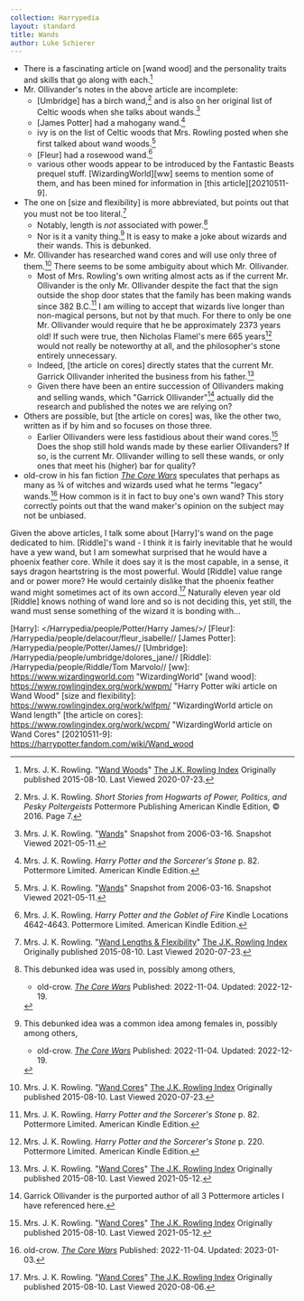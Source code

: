 ```yaml
---
collection: Harrypedia
layout: standard
title: Wands
author: Luke Schierer
---
```


- There is a fascinating article on [wand wood] and the
  personality traits and skills that go along with each.[^200723-1]
- Mr. Ollivander's notes in the above article are incomplete:
  - [Umbridge] has a birch wand,[^210511-4] and is also
    on her original list of Celtic woods when she talks about
    wands.[^210511-7]
  - [James Potter] had a mahogany wand.[^210511-5]
  - ivy is on the list of Celtic woods that Mrs. Rowling posted when she first
    talked about wand woods.[^210511-6]
  - [Fleur] had a rosewood wand.[^210511-8]
  - various other woods appear to be introduced by the Fantastic Beasts prequel
    stuff. [WizardingWorld][ww] seems to mention some of them, and has been
    mined for information in [this article][20210511-9].
- The one on [size and flexibility] is more abbreviated, but points
  out that you must not be too literal.[^200723-2]
  - Notably, length is _not_ associated with power.[^221219-1]
  - Nor is it a vanity thing.[^221219-2] It is easy to make a joke about
    wizards and their wands. This is debunked.
- Mr. Ollivander has researched wand cores and will use only three of
  them.[^200723-3] There seems to be some ambiguity about which Mr. Ollivander.
  - Most of Mrs. Rowling's own writing almost acts as if the current Mr.
    Ollivander is the only Mr. Ollivander despite the fact that the sign
    outside the shop door states that the family has been making wands since 382
    B.C.[^210512-1] I am willing to accept that wizards live longer than
    non-magical persons, but not by that much. For there to only be one Mr.
    Ollivander would require that he be approximately 2373 years old! If such
    were true, then Nicholas Flamel's mere 665 years[^210512-2] would not
    really be noteworthy at all, and the philosopher's stone entirely
    unnecessary.
  - Indeed, [the article on cores] directly states that the current
    Mr. Garrick Ollivander inherited the business from his father.[^210512-4]
  - Given there have been an entire succession of Ollivanders making and selling
    wands, which "Garrick Ollivander"[^210512-3] actually did the research and
    published the notes we are relying on?
- Others are possible, but [the article on cores] was, like the other two,
  written as if by him and so focuses on those three.
  - Earlier Ollivanders were less fastidious about their wand cores.[^210512-5]
    Does the shop still hold wands made by these earlier Ollivanders? If so, is
    the current Mr. Ollivander willing to sell these wands, or only ones that
    meet his (higher) bar for quality?
- old-crow in his fan fiction _[The Core Wars]_ speculates that perhaps as
  many as ¾ of witches and wizards used what he terms "legacy"
  wands.[^230103-1] How common is it in fact to buy one's own wand? This
  story correctly points out that the wand maker's opinion on the subject may
  not be unbiased.

[^230103-1]: old-crow. _[The Core Wars]_ Published: 2022-11-04. Updated: 2023-01-03.

[The Core Wars]: https://www.fanfiction.net/s/14156962

[^221219-1]: This debunked idea was used in, possibly among others,

    - old-crow. _[The Core Wars](https://www.fanfiction.net/s/14156962)_
      Published: 2022-11-04. Updated: 2022-12-19.

[^221219-2]:
    This debunked idea was a common idea among females in, possibly among others,

    - old-crow. _[The Core Wars](https://www.fanfiction.net/s/14156962)_
      Published: 2022-11-04. Updated: 2022-12-19.

Given the above articles, I talk some about [Harry]'s wand on the page
dedicated to him. [Riddle]'s wand - I think it is fairly inevitable that he
would have a yew wand, but I am somewhat surprised that he would have a phoenix
feather core. While it does say it is the most capable, in a sense, it says
dragon heartstring is the most powerful. Would [Riddle] value range and or
power more? He would certainly dislike that the phoenix feather wand might
sometimes act of its own accord.[^200806-5] Naturally eleven year old [Riddle]
knows nothing of wand lore and so is not deciding this, yet still, the wand
must sense something of the wizard it is bonding with…

[Harry]: </Harrypedia/people/Potter/Harry James/>/
[Fleur]: /Harrypedia/people/delacour/fleur_isabelle//
[James Potter]: /Harrypedia/people/Potter/James//
[Umbridge]: /Harrypedia/people/umbridge/dolores_jane//
[Riddle]: /Harrypedia/people/Riddle/Tom Marvolo//
[ww]: https://www.wizardingworld.com "WizardingWorld"
[wand wood]: https://www.rowlingindex.org/work/wwpm/ "Harry Potter wiki article on Wand Wood"
[size and flexibility]: https://www.rowlingindex.org/work/wlfpm/ "WizardingWorld article on Wand length"
[the article on cores]: https://www.rowlingindex.org/work/wcpm/ "WizardingWorld article on Wand Cores"
[20210511-9]: https://harrypotter.fandom.com/wiki/Wand_wood

[^210512-1]:
    Mrs. J. K. Rowling. _Harry Potter and the Sorcerer's Stone_
    p. 82. Pottermore Limited. American Kindle Edition.

[^210512-2]:
    Mrs. J. K. Rowling. _Harry Potter and the Sorcerer's Stone_
    p. 220. Pottermore Limited. American Kindle Edition.

[^210512-3]:
    Garrick Ollivander is the purported author of all 3 Pottermore
    articles I have referenced here.

[^210511-8]:
    Mrs. J. K. Rowling. _Harry Potter and the Goblet of Fire_
    Kindle Locations 4642-4643. Pottermore Limited. American Kindle Edition.

[^210511-7]:
    Mrs. J. K. Rowling.
    "[Wands](https://web.archive.org/web/20060316221102/http://www.jkrowling.com/textonly/en/extrastuff_view.cfm?id=18)"
    Snapshot from 2006-03-16. Snapshot Viewed 2021-05-11.

[^210511-6]:
    Mrs. J. K. Rowling.
    "[Wands](https://web.archive.org/web/20060316221102/http://www.jkrowling.com/textonly/en/extrastuff_view.cfm?id=18)"
    Snapshot from 2006-03-16. Snapshot Viewed 2021-05-11.

[^210511-5]:
    Mrs. J. K. Rowling. _Harry Potter and the Sorcerer's Stone_
    p. 82. Pottermore Limited. American Kindle Edition.

[^210511-4]:
    Mrs. J. K. Rowling. _Short Stories from Hogwarts of Power,
    Politics, and Pesky Poltergeists_ Pottermore Publishing American Kindle
    Edition, © 2016. Page 7.

[^200723-1]:
    Mrs. J. K. Rowling.
    "[Wand Woods]"
    [The J.K. Rowling Index](https://www.rowlingindex.org/)
    Originally published 2015-08-10. Last Viewed 2020-07-23.

[^200723-2]:
    Mrs. J. K. Rowling.
    "[Wand Lengths & Flexibility]"
    [The J.K. Rowling Index](https://www.rowlingindex.org/)
    Originally published 2015-08-10. Last Viewed 2020-07-23.

[^210512-5]:
    Mrs. J. K. Rowling.
    "[Wand Cores]"
    [The J.K. Rowling Index](https://www.rowlingindex.org/)
    Originally published 2015-08-10. Last Viewed 2021-05-12.

[^210512-4]:
    Mrs. J. K. Rowling.
    "[Wand Cores]"
    [The J.K. Rowling Index](https://www.rowlingindex.org/)
    Originally published 2015-08-10. Last Viewed 2021-05-12.

[^200723-3]:
    Mrs. J. K. Rowling.
    "[Wand Cores]"
    [The J.K. Rowling Index](https://www.rowlingindex.org/)
    Originally published 2015-08-10. Last Viewed 2020-07-23.

[^200806-5]:
    Mrs. J. K. Rowling.
    "[Wand Cores]"
    [The J.K. Rowling Index](https://www.rowlingindex.org/)
    Originally published 2015-08-10. Last Viewed 2020-08-06.

[Wand Woods]: https://www.rowlingindex.org/work/wwpm/ "Harry Potter wiki article on Wand Wood"
[Wand Lengths & Flexibility]: https://www.rowlingindex.org/work/wlfpm/ "WizardingWorld article on Wand length"
[Wand Cores]: https://www.rowlingindex.org/work/wcpm/ "WizardingWorld article on Wand Cores"
